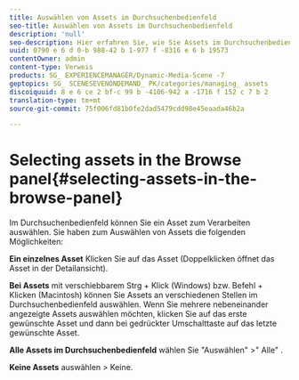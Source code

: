 ```yaml
---
title: Auswählen von Assets im Durchsuchenbedienfeld
seo-title: Auswählen von Assets im Durchsuchenbedienfeld
description: 'null'
seo-description: Hier erfahren Sie, wie Sie Assets im Durchsuchenbedienfeld auswählen.
uuid: 0790 e 6 d 0-b 988-42 b 1-977 f -8316 e 6 b 19573
contentOwner: admin
content-type: Verweis
products: SG_ EXPERIENCEMANAGER/Dynamic-Media-Scene -7
geptopics: SG_ SCENESEVENONDEMAND_ PK/categories/managing_ assets
discoiquuid: 8 e 6 ce 2 bf-c 99 b -4106-942 a -1716 f 152 c 7 b 2
translation-type: tm+mt
source-git-commit: 75f006fd81b0fe2dad5479cdd98e45eaada46b2a

---
```



# Selecting assets in the Browse panel{#selecting-assets-in-the-browse-panel}

Im Durchsuchenbedienfeld können Sie ein Asset zum Verarbeiten auswählen. Sie haben zum Auswählen von Assets die folgenden Möglichkeiten:

**Ein einzelnes Asset** Klicken Sie auf das Asset (Doppelklicken öffnet das Asset in der Detailansicht).

**Bei Assets** mit verschiebbarem Strg + Klick (Windows) bzw. Befehl + Klicken (Macintosh) können Sie Assets an verschiedenen Stellen im Durchsuchenbedienfeld auswählen. Wenn Sie mehrere nebeneinander angezeigte Assets auswählen möchten, klicken Sie auf das erste gewünschte Asset und dann bei gedrückter Umschalttaste auf das letzte gewünschte Asset.

**Alle Assets im Durchsuchenbedienfeld** wählen Sie "Auswählen" &gt;" Alle" .

**Keine Assets** auswählen &gt; Keine.
